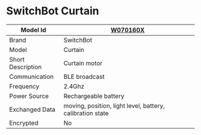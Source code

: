 # SwitchBot Curtain

|Model Id|[W070160X](https://github.com/theengs/decoder/blob/development/src/devices/SBCU_json.h)|
|-|-|
|Brand|SwitchBot|
|Model|Curtain|
|Short Description|Curtain motor|
|Communication|BLE broadcast|
|Frequency|2.4Ghz|
|Power Source|Rechargeable battery|
|Exchanged Data|moving, position, light level, battery, calibration state|
|Encrypted|No|
